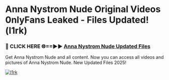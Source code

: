 # Anna Nystrom Nude Original Videos 0nlyFans Leaked - Files Updated! (l1rk)

<h3>🔴 CLICK HERE 🌐==►► <a href="https://tinyurl.com/5h6xmrr3" rel="nofollow">Anna Nystrom Nude Updated Files</a></h3>

Get Anna Nystrom Nude and all content. Now you can access all videos and pictures of Anna Nystrom Nude. New Updated Files 2025!

[![l1rk](https://i.imgur.com/KVD873Z.gif)](https://tinyurl.com/5h6xmrr3)

